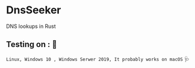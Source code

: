 # DnsSeeker
DNS lookups in Rust
## Testing on : :test_tube:
`Linux, Windows 10 , Windows Serwer 2019, It probably works on macOS`
:stethoscope:
